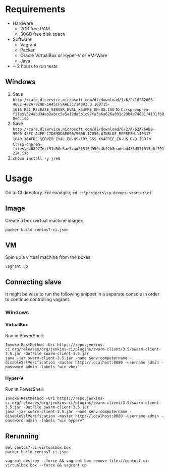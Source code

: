 # Requirements
* Hardware
  * 2GB free RAM
  * 30GB free disk space
* Software
  * Vagrant
  * Packer
  * Oracle VirtualBox or Hyper-V or VM-Ware
  * Java
* ~ 2 hours to run tests

## Windows
1. Save `http://care.dlservice.microsoft.com/dl/download/1/6/F/16FA20E6-4662-482A-920B-1A45CF5AAE3C/14393.0.160715-1616.RS1_RELEASE_SERVER_EVAL_X64FRE_EN-US.ISO` to `C:\sp-onprem-files\524abd34eb2abcc5e5a12da5b1c97fa3a6a626a831c29b4e74801f4131fb08ed.iso`
2. Save `http://care.dlservice.microsoft.com/dl/download/6/2/A/62A76ABB-9990-4EFC-A4FE-C7D698DAEB96/9600.17050.WINBLUE_REFRESH.140317-1640_X64FRE_SERVER_EVAL_EN-US-IR3_SSS_X64FREE_EN-US_DV9.ISO` to `C:\sp-onprem-files\d408977ecf91d58e3ae7c4d0f515d950c4b22b8eadebd436d57f915a0f791224.iso`
2. `choco install -y jre8`

# Usage
Go to CI directory. For example, `cd c:\projects\sp-devops-starter\ci`

## Image
Create a box (virtual machine image):

```
packer build centos7-ci.json
```

## VM

Spin up a virtual machine from the boxes:

`vagrant up`

## Connecting slave
It might be wise to run the following snippet in a separate console in order to continue controlling vagrant.
### Windows
#### VirtualBox
Run in PowerShell:
```
Invoke-RestMethod -Uri https://repo.jenkins-ci.org/releases/org/jenkins-ci/plugins/swarm-client/3.5/swarm-client-3.5.jar -OutFile swarm-client-3.5.jar
java -jar swarm-client-3.5.jar -name $env:computername -disableSslVerification -master http://localhost:8080 -username admin -password admin -labels "win vbox"
```
#### Hyper-V
Run in PowerShell:
```
Invoke-RestMethod -Uri https://repo.jenkins-ci.org/releases/org/jenkins-ci/plugins/swarm-client/3.5/swarm-client-3.5.jar -OutFile swarm-client-3.5.jar
java -jar swarm-client-3.5.jar -name $env:computername -disableSslVerification -master http://localhost:8080 -username admin -password admin -labels "win hyperv"
```

## Rerunning
```
del centos7-ci-virtualbox.box
packer build centos7-ci.json
```
```
vagrant destroy --force && vagrant box remove file://centos7-ci-virtualbox.box --force && vagrant up
```

